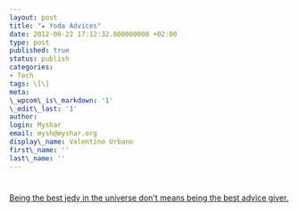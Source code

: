 ```yaml
---
layout: post
title: "★ Yoda Advices"
date: 2012-06-22 17:12:32.000000000 +02:00
type: post
published: true
status: publish
categories:
- Tech
tags: \[\]
meta:
\_wpcom\_is\_markdown: '1'
\_edit\_last: '1'
author:
login: Myshar
email: mysh@myshar.org
display\_name: Valentino Urbano
first\_name: ''
last\_name: ''
---
```


# 

[Being the best jedy in the universe don't means being the best advice giver.][0]


[0]: http://deathstarpr.com/2012/05/the-9-wisest-teachings-of-yoda-that-were-absolutely-terrible-advice/
